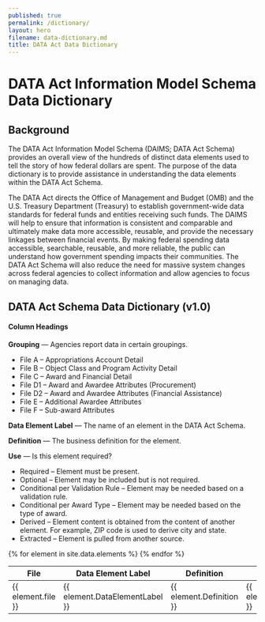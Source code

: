 ```yaml
---
published: true
permalink: /dictionary/
layout: hero
filename: data-dictionary.md
title: DATA Act Data Dictionary
---
```


<div class="article-wrap">
<h1>DATA Act Information Model Schema Data Dictionary</h1>
<h2>Background</h2>
<p>The DATA Act Information Model Schema (DAIMS; DATA Act Schema) provides an overall view of the hundreds of distinct data elements used to tell the story of how federal dollars are spent. The purpose of the data dictionary is to provide assistance in understanding the data elements within the DATA Act Schema.</p>

<p>The DATA Act directs the Office of Management and Budget (OMB) and the U.S. Treasury Department (Treasury) to establish government-wide data standards for federal funds and entities receiving such funds. The DAIMS will help to ensure that information is consistent and comparable and ultimately make data more accessible, reusable, and provide the necessary linkages between financial events. By making federal spending data accessible, searchable, reusable, and more reliable, the public can understand how government spending impacts their communities. The DATA Act Schema will also reduce the need for massive system changes across federal agencies to collect information and allow agencies to focus on managing data.</p>

<a href="#" id="back-to-top" title="Back to top"><span class="glyphicon glyphicon-arrow-up"></span></a>

<h2>DATA Act Schema Data Dictionary (v1.0)</h2>

<h4>Column Headings</h4>

<p>
    <strong>Grouping</strong> &mdash; Agencies report data in certain groupings.
    <ul>
        <li>File A – Appropriations Account Detail</li>
        <li>File B – Object Class and Program Activity Detail</li>
        <li>File C – Award and Financial Detail</li>
        <li>File D1 – Award and Awardee Attributes (Procurement)</li>
        <li>File D2 – Award and Awardee Attributes (Financial Assistance)</li>
        <li>File E – Additional Awardee Attributes</li>
        <li>File F – Sub-award Attributes</li>
    </ul>
</p>
<p>
    <strong>Data Element Label</strong> &mdash; The name of an element in the DATA Act Schema.
</p>
<p>
    <strong>Definition</strong> &mdash; The business definition for the element.
</p>
<p>
    <strong>Use</strong> &mdash; Is this element required?
    <ul>
        <li>Required – Element must be present.</li>
        <li>Optional – Element may be included but is not required.</li>
        <li>Conditional per Validation Rule – Element may be needed based on a validation rule.</li>
        <li>Conditional per Award Type – Element may be needed based on the type of award.</li>
        <li>Derived – Element content is obtained from the content of another element. For example, ZIP code is used to derive city and state.</li>
        <li>Extracted – Element is pulled from another source.</li>
    </ul>

</p>
</div>

<table id="dictTable" class="tablesorter table-bordered table-striped mb-40" style="word-wrap:break-word; table-layout:fixed;">
    <thead>
        <tr>
            <th>File</th>
            <th>Data Element Label</th>
            <th style="width:40%;">Definition</th>
            <th>Use</th>
        </tr>
    </thead>
    {% for element in site.data.elements %}
    <tr>
        <td>{{ element.file }}</td>
        <td>
            {{ element.DataElementLabel }}
        </td>
        <!--<td><a href="#C{{ forloop.index | plus:1 }}">{{ element.DAIMSSemanticLabel }}</a></td>-->
        <td>{{ element.Definition }}</td>
        <td>{{ element.RequiredOptional }}</td>
    </tr>{% endfor %}
</table>




